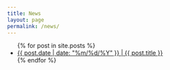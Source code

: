 ```yaml
---
title: News
layout: page
permalink: /news/
---
```

<div class="primary case">
<ul>
  {% for post in site.posts %}
    <li>
      <a href="{{ post.url }}">{{ post.date | date: "%m/%d/%Y" }} | {{ post.title }}</a>
    </li>
  {% endfor %}
</ul>
</div>